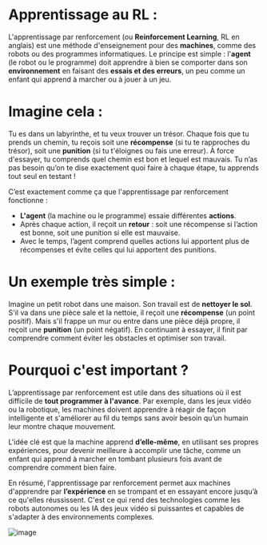 # Apprentissage au RL : 

L'apprentissage par renforcement (ou **Reinforcement Learning**, RL en anglais) est une méthode d'enseignement pour des **machines**, comme des robots ou des programmes informatiques. Le principe est simple : l'**agent** (le robot ou le programme) doit apprendre à bien se comporter dans son **environnement** en faisant des **essais et des erreurs**, un peu comme un enfant qui apprend à marcher ou à jouer à un jeu.

# Imagine cela :
Tu es dans un labyrinthe, et tu veux trouver un trésor. Chaque fois que tu prends un chemin, tu reçois soit une **récompense** (si tu te rapproches du trésor), soit une **punition** (si tu t'éloignes ou fais une erreur). À force d'essayer, tu comprends quel chemin est bon et lequel est mauvais. Tu n’as pas besoin qu’on te dise exactement quoi faire à chaque étape, tu apprends tout seul en testant !

C’est exactement comme ça que l'apprentissage par renforcement fonctionne :

- **L'agent** (la machine ou le programme) essaie différentes **actions**.
- Après chaque action, il reçoit un **retour** : soit une récompense si l’action est bonne, soit une punition si elle est mauvaise.
- Avec le temps, l’agent comprend quelles actions lui apportent plus de récompenses et évite celles qui lui apportent des punitions.

# Un exemple très simple :
Imagine un petit robot dans une maison. Son travail est de **nettoyer le sol**. S'il va dans une pièce sale et la nettoie, il reçoit une **récompense** (un point positif). Mais s'il frappe un mur ou entre dans une pièce déjà propre, il reçoit une **punition** (un point négatif). En continuant à essayer, il finit par comprendre comment éviter les obstacles et optimiser son travail.

# Pourquoi c'est important ?
L’apprentissage par renforcement est utile dans des situations où il est difficile de **tout programmer à l'avance**. Par exemple, dans les jeux vidéo ou la robotique, les machines doivent apprendre à réagir de façon intelligente et s'améliorer au fil du temps sans avoir besoin qu’un humain leur montre chaque mouvement.

L'idée clé est que la machine apprend **d’elle-même**, en utilisant ses propres expériences, pour devenir meilleure à accomplir une tâche, comme un enfant qui apprend à marcher en tombant plusieurs fois avant de comprendre comment bien faire.

En résumé, l'apprentissage par renforcement permet aux machines d'apprendre par **l’expérience** en se trompant et en essayant encore jusqu’à ce qu'elles réussissent. C'est ce qui rend des technologies comme les robots autonomes ou les IA des jeux vidéo si puissantes et capables de s'adapter à des environnements complexes.


![image](https://github.com/user-attachments/assets/0b3c172f-780e-4273-afa8-3fa37ef737be)

